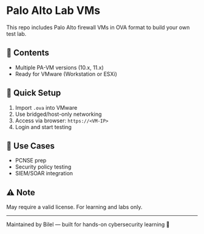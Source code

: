 # Palo Alto Lab VMs

This repo includes Palo Alto firewall VMs in OVA format to build your own test lab.

## 📁 Contents

* Multiple PA-VM versions (10.x, 11.x)
* Ready for VMware (Workstation or ESXi)

## 🔧 Quick Setup

1. Import `.ova` into VMware
2. Use bridged/host-only networking
3. Access via browser: `https://<VM-IP>`
4. Login and start testing

## 🚀 Use Cases

* PCNSE prep
* Security policy testing
* SIEM/SOAR integration

## ⚠️ Note

May require a valid license. For learning and labs only.

---

Maintained by Bilel — built for hands-on cybersecurity learning 🚀

